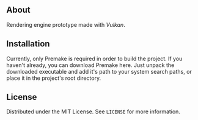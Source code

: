 ## About
Rendering engine prototype made with *Vulkan*.

## Installation
Currently, only Premake is required in order to build the project. If you haven't already, you can download Premake here. Just unpack the downloaded executable and add it's path to your system search paths, or place it in the project's root directory.

## License
Distributed under the MIT License. See `LICENSE` for more information.
